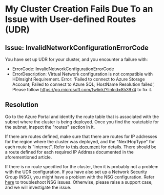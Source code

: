 
# My Cluster Creation Fails Due To an Issue with User-defined Routes (UDR)

## Issue: InvalidNetworkConfigurationErrorCode
You have set up UDR for your cluster, and you encounter a failure with:
* ErrorCode: InvalidNetworkConfigurationErrorCode
* ErrorDescription: Virtual Network configuration is not compatible with HDInsight Requirement. Error: 'Failed to connect to Azure Storage Account; Failed to connect to Azure SQL; HostName Resolution failed', Please follow https://go.microsoft.com/fwlink/?linkid=853974 to fix it.

## Resolution
Go to the Azure Portal and identify the route table that is associated with the subnet where the cluster is being deployed. Once you find the routetable for the subnet, inspect the "routes" section in it.

If there are routes defined, make sure that there are routes for IP addresses for the region where the cluster was deployed, and the "NextHopType" for each route is "Internet". Refer to [this document](https://docs.microsoft.com/en-us/azure/hdinsight/hdinsight-extend-hadoop-virtual-network#hdinsight-ip) for details. There should be a route defined for each required IP Address documented in the aforementioned article.

If there is no route specified for the cluster, then it is probably not a problem with the UDR configuration. If you have also set up a Network Security Group (NSG), you might have a problem with the NSG configuration. Refer [here](hdinsight-nsg.md) to troubleshoot NSG issues. Otherwise, please raise a support case, and we will investigate the issue.
